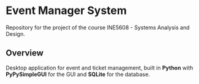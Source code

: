 # Event Manager System

Repository for the project of the course INE5608 - Systems Analysis and Design.

## Overview

Desktop application for event and ticket management, built in **Python** with **PyPySimpleGUI** for the GUI and **SQLite** for the database.
